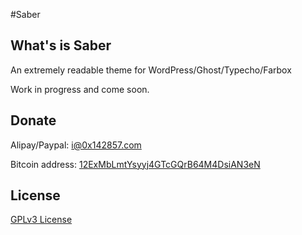 #Saber

## What's is Saber

An extremely readable theme for WordPress/Ghost/Typecho/Farbox

Work in progress and come soon.

## Donate

Alipay/Paypal: i@0x142857.com

Bitcoin address: [12ExMbLmtYsyyj4GTcGQrB64M4DsiAN3eN](http://blockexplorer.com/address/12ExMbLmtYsyyj4GTcGQrB64M4DsiAN3eN)

## License

[GPLv3 License](license.md)